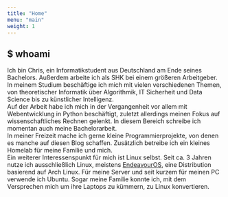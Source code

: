 ```yaml
---
title: "Home"
menu: "main"
weight: 1
---
```

## $ whoami
Ich bin Chris, ein Informatikstudent aus Deutschland am Ende seines Bachelors. Außerdem arbeite ich als SHK bei einem größeren Arbeitgeber.  
In meinem Studium beschäftige ich mich mit vielen verschiedenen Themen, von theoretischer Informatik über Algorithmik, IT Sicherheit und Data Science bis zu künstlicher Intelligenz.  
Auf der Arbeit habe ich mich in der Vergangenheit vor allem mit Webentwicklung in Python beschäftigt, zuletzt allerdings meinen Fokus auf wissenschaftliches Rechnen gelenkt. In diesem Bereich schreibe ich momentan auch meine Bachelorarbeit.  
In meiner Freizeit mache ich gerne kleine Programmierprojekte, von denen es manche auf diesen Blog schaffen. Zusätzlich betreibe ich ein kleines Homelab für meine Familie und mich.  
Ein weiterer Interessenspunkt für mich ist Linux selbst. Seit ca. 3 Jahren nutze ich ausschließlich Linux, meistens [EndeavourOS](https://endeavouros.com/), eine Distribution basierend auf Arch Linux. Für meine Server und seit kurzem für meinen PC verwende ich Ubuntu. Sogar meine Familie konnte ich, mit dem Versprechen mich um ihre Laptops zu kümmern, zu Linux konvertieren.